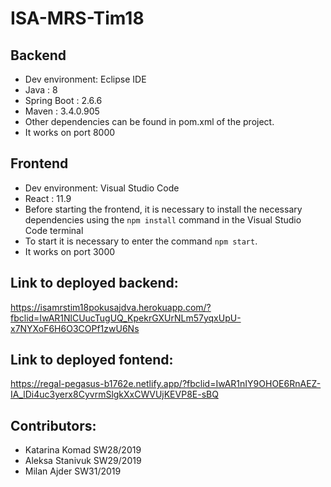 # ISA-MRS-Tim18

## Backend
- Dev environment: Eclipse IDE
- Java : 8
- Spring Boot : 2.6.6
- Maven : 3.4.0.905
- Other dependencies can be found in pom.xml of the project.
- It works on port 8000

## Frontend
- Dev environment: Visual Studio Code 
- React : 11.9
- Before starting the frontend, it is necessary to install the necessary dependencies using the `npm install` command in the Visual Studio Code terminal
- To start it is necessary to enter the command `npm start`.
- It works on port 3000

## Link to deployed backend:
https://isamrstim18pokusajdva.herokuapp.com/?fbclid=IwAR1NlCUucTugUQ_KpekrGXUrNLm57yqxUpU-x7NYXoF6H6O3COPf1zwU6Ns

## Link to deployed fontend:
https://regal-pegasus-b1762e.netlify.app/?fbclid=IwAR1nIY9OHOE6RnAEZ-IA_lDi4uc3yerx8CyvrmSlgkXxCWVUjKEVP8E-sBQ

## Contributors:
- Katarina Komad SW28/2019
- Aleksa Stanivuk SW29/2019
- Milan Ajder SW31/2019
